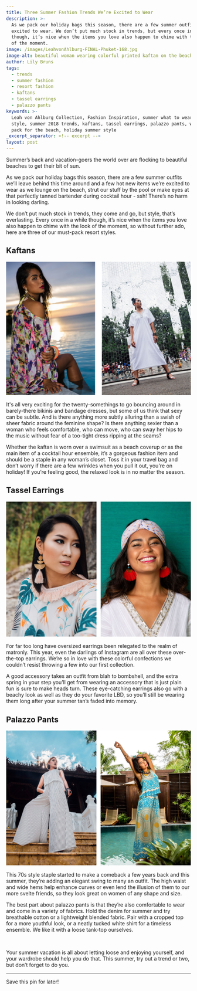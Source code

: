 ```yaml
---
title: Three Summer Fashion Trends We’re Excited to Wear
description: >-
  As we pack our holiday bags this season, there are a few summer outfits we’re
  excited to wear. We don’t put much stock in trends, but every once in a while
  though, it’s nice when the items you love also happen to chime with the look
  of the moment.
image: /images/LeahvonAhlburg-FINAL-Phuket-168.jpg
image-alt: beautiful woman wearing colorful printed kaftan on the beach
author: Lily Bruns
tags:
  - trends
  - summer fashion
  - resort fashion
  - kaftans
  - tassel earrings
  - palazzo pants
keywords: >-
  Leah von Ahlburg Collection, Fashion Inspiration, summer what to wear, summer
  style, summer 2018 trends, kaftans, tassel earrings, palazzo pants, what to
  pack for the beach, holiday summer style
_excerpt_separator: <!-- excerpt -->
layout: post
---
```


Summer’s back and vacation-goers the world over are flocking to beautiful beaches to get their bit of sun.

As we pack our holiday bags this season, there are a few summer outfits we’ll leave behind this time around and a few hot new items we’re excited to wear as we lounge on the beach, strut our stuff by the pool or make eyes at that perfectly tanned bartender during cocktail hour - ssh! There’s no harm in looking darling.

We don’t put much stock in trends, they come and go, but style, that’s everlasting. Every once in a while though, it’s nice when the items you love also happen to chime with the look of the moment, so without further ado, here are three of our must-pack resort styles.

## Kaftans

![](/uploads/leah-von-ahlburg---kaftans---three-summer-fashion-trends-were-excited-to-wearthree-summer-fashion-trends-were-excited-to-wear.png)

It's all very exciting for the twenty-somethings to go bouncing around in barely-there bikinis and bandage dresses, but some of us think that sexy can be subtle. And is there anything more subtly alluring than a swish of sheer fabric around the feminine shape? Is there anything sexier than a woman who feels comfortable, who can move, who can sway her hips to the music without fear of a too-tight dress ripping at the seams? &nbsp;

Whether the kaftan is worn over a swimsuit as a beach coverup or as the main item of a cocktail hour ensemble, it’s a gorgeous fashion item and should be a staple in any woman’s closet. Toss it in your travel bag and don’t worry if there are a few wrinkles when you pull it out, you're on holiday! If you’re feeling good, the relaxed look is in no matter the season.

## Tassel Earrings

![](/uploads/leah-von-ahlburg---tassel-earrings---three-summer-fashion-trends-were-excited-to-wearthree-summer-fashion-trends-were-excited-to-wear.png)

For far too long have oversized earrings been relegated to the realm of matronly. This year, even the darlings of Instagram are all over these over-the-top earrings. We’re so in love with these colorful confections we couldn’t resist throwing a few into our first collection.

A good accessory takes an outfit from blah to bombshell, and the extra spring in your step you’ll get from wearing an accessory that is just plain fun is sure to make heads turn. These eye-catching earrings also go with a beachy look as well as they do your favorite LBD, so you’ll still be wearing them long after your summer tan’s faded into memory.

## Palazzo Pants

![](/uploads/leah-von-ahlburg---palazzo-pants---three-summer-fashion-trends-were-excited-to-wearthree-summer-fashion-trends-were-excited-to-wear.png)

This 70s style staple started to make a comeback a few years back and this summer, they’re adding an elegant swing to many an outfit. The high waist and wide hems help enhance curves or even lend the illusion of them to our more svelte friends, so they look great on women of any shape and size.

The best part about palazzo pants is that they’re also comfortable to wear and come in a variety of fabrics. Hold the denim for summer and try breathable cotton or a lightweight blended fabric. Pair with a cropped top for a more youthful look, or a neatly tucked white shirt for a timeless ensemble. We like it with a loose tank-top ourselves.

&nbsp;

Your summer vacation is all about letting loose and enjoying yourself, and your wardrobe should help you do that. This summer, try out a trend or two, but don’t forget to do you.

---

Save this pin for later!